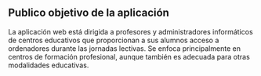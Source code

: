 ## Publico objetivo de la aplicación

La aplicación web está dirigida a profesores y administradores informáticos de centros educativos que proporcionan a sus alumnos acceso a ordenadores durante las jornadas lectivas. Se enfoca principalmente en centros de formación profesional, aunque también es adecuada para otras modalidades educativas.